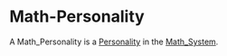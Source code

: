 # Math-Personality

A Math_Personality is a [Personality](70000000.md) in the [Math_System](13000016.md).